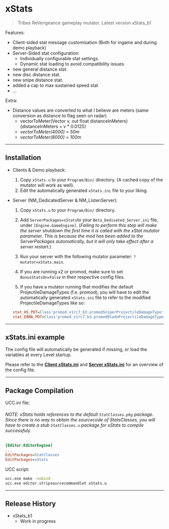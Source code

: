 # xStats
> Tribes ReVengeance gameplay mutator. Latest version xStats_b1


Features:
* Client-sided stat message customisation (Both for ingame and during demo playback)
* Server-Sided stat configuration:
  * Individually configurable stat settings.
  * Dynamic stat loading to avoid compatibility issues.
* new general distance stat.
* new disc distance stat.
* new snipe distance stat.
* added a cap to max sustained speed stat
* ...

Extra:
* Distance values are converted to what I believe are meters (same conversion as distance to flag seen on radar)
  * vectorToMeter(Vector v, out float distanceInMeters) {distanceInMeters = v * 0.0125}
  * *vectorToMeter(4000) = 50m*
  * *vectorToMeter(8000) = 100m*

***
## Installation

* Clients & Demo playback:

  1. Copy `xStats.u` to your `Program/Bin/` directory. (A cached copy of the mutator will work as well).
  2. Edit the automatically generated `xStats.ini` file to your liking.


* Server (NM_DedicatedServer & NM_ListenServer):

  1. Copy `xStats.u` to your `Program/Bin/` directory.
  2. Add `ServerPackages=xStats`to your `Beta_Dedivated_Server.ini` file, under `[Engine.GameEngine]`.
  (_Failing to perform this step will make the server shutdown the first time it is called with the xStat mutator parameter. This is because the mod has been added to the ServerPackages automatically, but it will only take effect after a server restart._)
  
  3. Run your server with the following mutator parameter: `?mutator=xStats.main`.
  
  4. If you are running x2 or promod, make sure to set `BonusStatsOn=False` in their respective config files. 
  
  5. If you have a mutator running that modifies the default ProjectileDamageTypes (f.e. promod), you will have to edit the automatically generated `xStats.ini` file to refer to the modified ProjectileDamageTypes like so: 
  ```ini
  stat_HS_PDT=Class'promod_v1rc7_b3.promodSniperProjectileDamageType'
  stat_EBMA_PDT=Class'promod_v1rc7_b3.promodBladeProjectileDamageType'
  ```
  
***
## xStats.ini example

The config file will automatically be generated if missing, or load the variables at every Level startup.

Please refer to the **[Client xStats.ini][Client_configfile]** and **[Server xStats.ini][Server_configfile]** for an overview of the config file.

***
## Package Compilation

UCC.ini file:
###### NOTE: xStats holds references to the default `StatClasses.pkg` package. Since there is no way to obtain the sourcecode of StatsClasses, you will have to create a stub `StatClasses.u` package for xStats to compile successfuly.</dd>
```ini
[Editor.EditorEngine]
...
EditPackages=StatClasses
EditPackages=xStats
```

UCC script:
```sh
ucc.exe make -nobind
ucc.exe editor.stripsourcecommandlet xStats.u
```

***
## Release History

* xStats_b1
    * Work in progress

<!-- Markdown link & img dfn's -->
[Server_configfile]: https://github.com/Uniload/xStats/blob/master/(Server)xStats.ini
[Client_configfile]: https://github.com/Uniload/xStats/blob/master/(Client)xStats.ini
